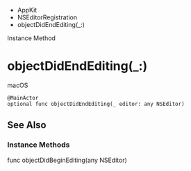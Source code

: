 

- AppKit
- NSEditorRegistration
-  objectDidEndEditing(\_:) 

Instance Method

# objectDidEndEditing(\_:)

macOS

``` source
@MainActor
optional func objectDidEndEditing(_ editor: any NSEditor)
```

## See Also

### Instance Methods

func objectDidBeginEditing(any NSEditor)

